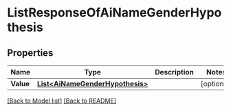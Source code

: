 # ListResponseOfAiNameGenderHypothesis
## Properties
Name | Type | Description | Notes
------------ | ------------- | ------------- | -------------
**Value** | [**List&lt;AiNameGenderHypothesis&gt;**](AiNameGenderHypothesis.md) |  | [optional] 


[[Back to Model list]](Models.md) [[Back to README]](README.md)

